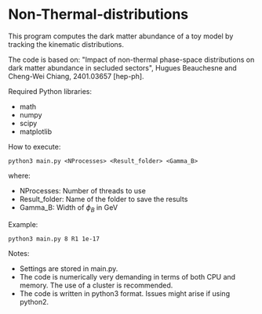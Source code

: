 # Non-Thermal-distributions

This program computes the dark matter abundance of a toy model by tracking the kinematic distributions. 

The code is based on:
"Impact of non-thermal phase-space distributions on dark matter abundance in secluded sectors", Hugues Beauchesne and Cheng-Wei Chiang, 2401.03657 [hep-ph].

Required Python libraries:
- math
- numpy
- scipy
- matplotlib

How to execute:

    python3 main.py <NProcesses> <Result_folder> <Gamma_B>
  
where:
- NProcesses: Number of threads to use
- Result_folder: Name of the folder to save the results
- Gamma_B: Width of $\phi_B$ in GeV
  
Example:

    python3 main.py 8 R1 1e-17

Notes:
- Settings are stored in main.py.
- The code is numerically very demanding in terms of both CPU and memory. The use of a cluster is recommended.
- The code is written in python3 format. Issues might arise if using python2.
